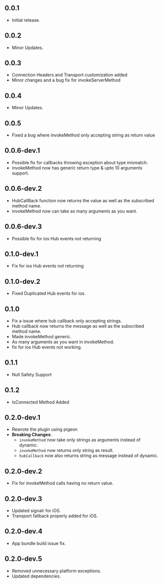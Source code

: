## 0.0.1

* Initial release.

## 0.0.2

* Minor Updates.

## 0.0.3

* Connection Headers and Transport customization added
* Minor changes and a bug fix for invokeServerMethod

## 0.0.4

* Minor Updates.

## 0.0.5

* Fixed a bug where invokeMethod only accepting string as return value

## 0.0.6-dev.1

* Possible fix for callbacks throwing exception about type mismatch.
* invokeMethod now has generic return type & upto 10 arguments support.

## 0.0.6-dev.2

* HubCallBack function now returns the value as well as the subscribed method name.
* invokeMethod now can take as many arguments as you want.

## 0.0.6-dev.3

* Possible fix for ios Hub events not returning

## 0.1.0-dev.1

* Fix for ios Hub events not returning

## 0.1.0-dev.2

* Fixed Duplicated Hub events for ios.

## 0.1.0

* Fix a issue where hub callback only accepting strings.
* Hub callback now returns the message as well as the subscribed method name.
* Made invokeMethod generic.
* As many arguments as you want in invokeMethod.
* fix for ios Hub events not working.

## 0.1.1

* Null Safety Support

## 0.1.2

* IsConnected Method Added

## 0.2.0-dev.1

* Rewrote the plugin using pigeon
* **Breaking Changes**: 
    * `invokeMethod` now take only strings as arguments instead of dynamic.
    * `invokeMethod` now returns only string as result.
    * `hubCallback` now also returns string as message instead of dynamic.

## 0.2.0-dev.2

* Fix for invokeMethod calls having no return value.

## 0.2.0-dev.3

* Updated signalr for iOS.
* Transport fallback properly added for iOS.

## 0.2.0-dev.4

* App bundle build issue fix.

## 0.2.0-dev.5

* Removed unnecessary platform exceptions.
* Updated dependencies.